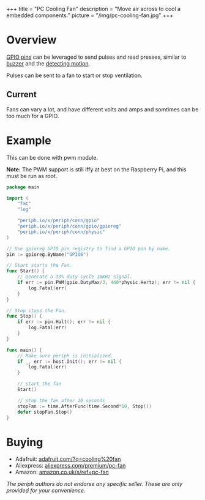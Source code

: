 +++
title = "PC Cooling Fan"
description = "Move air across to cool a embedded components."
picture = "/img/pc-cooling-fan.jpg"
+++

# Overview
[GPIO pins](/device/gpio/) can be leveraged to send pulses and read presses, similar to
[buzzer](/device/buzzer/) and the [detecting motion](/device/pir/).

Pulses can be sent to a fan to start or stop ventilation.

## Current

Fans can vary a lot, and have different volts and amps and somtimes can be too much for a GPIO.

# Example

This can be done with pwm module.

**Note:** The PWM support is still iffy at best on the Raspberry Pi, and this
must be run as root.

~~~go
package main

import (
	"fmt"
	"log"

	"periph.io/x/periph/conn/gpio"
	"periph.io/x/periph/conn/gpio/gpioreg"
	"periph.io/x/periph/conn/physic"
)

// Use gpioreg GPIO pin registry to find a GPIO pin by name.
pin := gpioreg.ByName("GPIO6")

// Start starts the Fan.
func Start() {
    // Generate a 33% duty cycle 10KHz signal.
    if err := pin.PWM(gpio.DutyMax/3, 440*physic.Hertz); err != nil {
        log.Fatal(err)
    }
}

// Stop stops the Fan.
func Stop() {
    if err := pin.Halt(); err != nil {
        log.Fatal(err)
    }
}

func main() {
    // Make sure periph is initialized.
    if _, err := host.Init(); err != nil {
        log.Fatal(err)
    }

    // start the fan
    Start()

    // stop the fan after 10 seconds
    stopFan := time.AfterFunc(time.Second*10, Stop())
    defer stopFan.Stop()
}

~~~


# Buying

- Adafruit: [adafruit.com/?q=cooling%20fan](https://www.adafruit.com/?q=cooling%20fan)
- Aliexpress:
  [aliexpress.com/premium/pc-fan](https://www.aliexpress.com/premium/pc-fan.html?SearchText=pc+fan&d=y&tc=ppc&initiative_id=SB_20181119090317&origin=y&catId=0&isViewCP=y)
- Amazon:
  [amazon.co.uk/s/ref=pc-fan](https://www.amazon.co.uk/s/ref=nb_sb_noss_2?url=search-alias%3Daps&field-keywords=case+fan+with+pwm&rh=i%3Aaps%2Ck%3Acase+fan+with+pwm)

_The periph authors do not endorse any specific seller. These are only provided
for your convenience._
